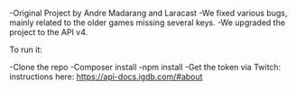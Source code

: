 -Original Project by Andre Madarang and Laracast
-We fixed various bugs, mainly related to the older games missing several keys.
-We upgraded the project to the API v4.

To run it:

-Clone the repo
-Composer install
-npm install
-Get the token via Twitch: instructions here: https://api-docs.igdb.com/#about




